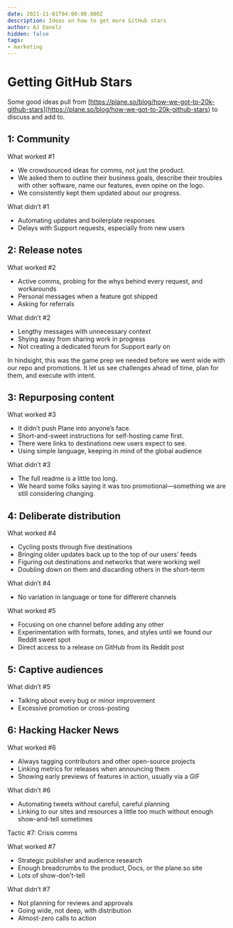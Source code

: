 ```yaml
---
date: 2021-11-01T04:00:00.000Z
description: Ideas on how to get more GitHub stars
author: AJ Danelz
hidden: false
tags:
- marketing
---
```


# Getting GitHub Stars

Some good ideas pull from [https://plane.so/blog/how-we-got-to-20k-github-stars](https://plane.so/blog/how-we-got-to-20k-github-stars) to discuss and add to.

## 1: Community

What worked \#1

- We crowdsourced ideas for comms, not just the product.
- We asked them to outline their business goals, describe their troubles with other software, name our features, even opine on the logo.
- We consistently kept them updated about our progress.

What didn’t \#1

- Automating updates and boilerplate responses
- Delays with Support requests, especially from new users

## 2: Release notes

What worked \#2

- Active comms, probing for the whys behind every request, and workarounds
- Personal messages when a feature got shipped
- Asking for referrals

What didn’t \#2

- Lengthy messages with unnecessary context
- Shying away from sharing work in progress
- Not creating a dedicated forum for Support early on

In hindsight, this was the game prep we needed before we went wide with our repo and promotions. It let us see challenges ahead of time, plan for them, and execute with intent.

## 3: Repurposing content

What worked \#3

- It didn’t push Plane into anyone’s face.
- Short-and-sweet instructions for self-hosting came first.
- There were links to destinations new users expect to see.
- Using simple language, keeping in mind of the global audience

What didn’t \#3

- The full readme is a little too long.
- We heard some folks saying it was too promotional—something we are still considering changing.

## 4: Deliberate distribution

What worked \#4

- Cycling posts through five destinations
- Bringing older updates back up to the top of our users’ feeds
- Figuring out destinations and networks that were working well
- Doubling down on them and discarding others in the short-term

What didn’t \#4

- No variation in language or tone for different channels

What worked \#5

- Focusing on one channel before adding any other
- Experimentation with formats, tones, and styles until we found our Reddit sweet spot
- Direct access to a release on GitHub from its Reddit post

## 5: Captive audiences

What didn’t \#5

- Talking about every bug or minor improvement
- Excessive promotion or cross-posting

## 6: Hacking Hacker News

What worked \#6

- Always tagging contributors and other open-source projects
- Linking metrics for releases when announcing them
- Showing early previews of features in action, usually via a GIF

What didn’t \#6

- Automating tweets without careful, careful planning
- Linking to our sites and resources a little too much without enough show-and-tell sometimes

Tactic #7: Crisis comms

What worked \#7

- Strategic publisher and audience research
- Enough breadcrumbs to the product, Docs, or the plane.so site
- Lots of show-don’t-tell

What didn’t \#7

- Not planning for reviews and approvals
- Going wide, not deep, with distribution
- Almost-zero calls to action
